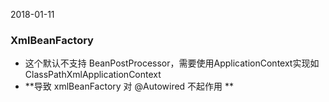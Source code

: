 2018-01-11

### XmlBeanFactory
- 这个默认不支持 BeanPostProcessor，需要使用ApplicationContext实现如ClassPathXmlApplicationContext
- **导致 xmlBeanFactory 对 @Autowired 不起作用 **